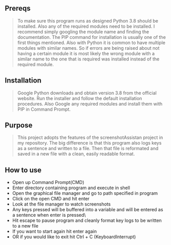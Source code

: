 ## Prereqs
> To make sure this program runs as designed Python 3.8 
> should be installed. Also any of the required modules 
> need to be installed. I recommend simply googling the 
> module name and finding the documentation. The PIP 
> command for installation is usually one of the first 
> things mentioned. Also with Python it is common to have 
> multiple modules with similar names. So if errors are 
> being raised about not having a certain module it is 
> most likely the wrong module with a similar name to 
> the one that is required was installed instead of the 
> required module.

## Installation
> Google Python downloads and obtain version 3.8 from the 
> official website. Run the installer and follow the default 
> installation procedures. Also Google any required modules 
> and install them with PIP in Command Prompt.

## Purpose
> This project adopts the features of the screenshotAssistan
> project in my repository. The big difference is that this
> program also logs keys as a sentence and written to a file.
> Then that file is reformated and saved in a new file with
> a clean, easily readable format.

## How to use
- Open up Command Prompt(CMD)
- Enter directory containing program and execute in shell
- Open the graphical file manager and go to path specified in program
- Click on the open CMD and hit enter
- Look at the file manager to watch screenshots
- Any keys pressed will be buffered into a variable and will be entered as a sentence when enter is pressed\
- Hit escape to pause program and cleanly format key logs to be written to a new file
- If you want to start again hit enter again
- OR if you would like to exit hit Ctrl + C (KeyboardInterrupt)
 